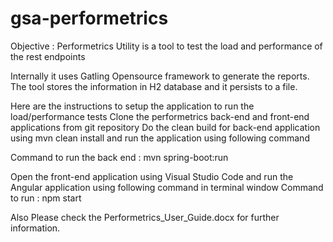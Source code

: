 # gsa-performetrics

Objective : Performetrics Utility is a tool to test the load and performance of the rest endpoints 

Internally it uses Gatling Opensource framework to generate the reports. The tool stores the information in H2 database and it persists to a file. 
  
  Here are the instructions to setup the application to run the load/performance tests
 	Clone the performetrics  back-end and front-end applications from git repository 
 	Do the clean build for back-end application using mvn clean install and run the application using following command 

Command to run the back end : mvn spring-boot:run


Open the front-end application using Visual Studio Code and run the Angular application using following command in terminal window 
Command to run : npm start 

Also Please check the Performetrics_User_Guide.docx for further information.
 
